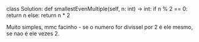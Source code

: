 class Solution:
    def smallestEvenMultiple(self, n: int) -> int:
        if n % 2 == 0:
            return n
        else:
            return n * 2

Muito simples, mmc facinho - se o numero for divissel por 2 é ele mesmo, se nao é ele vezes 2.